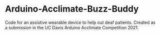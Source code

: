 # Arduino-Acclimate-Buzz-Buddy
Code for an assistive wearable device to help out deaf patients. Created as a submission in the UC Davis Arduino Acclimate Competition 2021.
